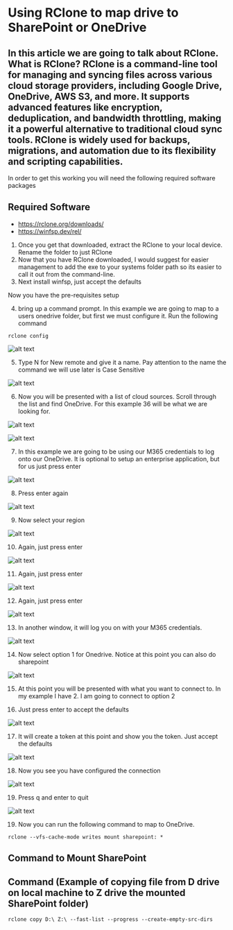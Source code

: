 # Using RClone to map drive to SharePoint or OneDrive

## In this article we are going to talk about RClone. What is RClone? RClone is a command-line tool for managing and syncing files across various cloud storage providers, including Google Drive, OneDrive, AWS S3, and more. It supports advanced features like encryption, deduplication, and bandwidth throttling, making it a powerful alternative to traditional cloud sync tools. RClone is widely used for backups, migrations, and automation due to its flexibility and scripting capabilities.

In order to get this working you will need the following required software packages

## Required Software

- https://rclone.org/downloads/
- https://winfsp.dev/rel/

1. Once you get that downloaded, extract the RClone to your local device. Rename the folder to just RClone
2. Now that you have RClone downloaded, I would suggest for easier management to add the exe to your systems folder path so its easier to call it out from the command-line.
3. Next install winfsp, just accept the defaults

Now you have the pre-requisites setup

4. bring up a command prompt. In this example we are going to map to a users onedrive folder, but first we must configure it. Run the following command

```
rclone config
```

![alt text](Pictures/1.png)

5. Type N for New remote and give it a name. Pay attention to the name the command we will use later is Case Sensitive

![alt text](Pictures/2.png)

6. Now you will be presented with a list of cloud sources. Scroll through the list and find OneDrive. For this example 36 will be what we are looking for. 

![alt text](Pictures/3.png)

![alt text](Pictures/4.png)

7. In this example we are going to be using our M365 credentials to log onto our OneDrive. It is optional to setup an enterprise application, but for us just press enter

![alt text](Pictures/5.png)

8. Press enter again

![alt text](Pictures/6.png)

9. Now select your region

![alt text](Pictures/7.png)

10. Again, just press enter

![alt text](Pictures/8.png)

11. Again, just press enter

![alt text](Pictures/9.png)

12. Again, just press enter

![alt text](Pictures/10.png)

13. In another window, it will log you on with your M365 credentials. 

![alt text](Pictures/11.png)

14. Now select option 1 for Onedrive. Notice at this point you can also do sharepoint

![alt text](Pictures/12.png) 

15. At this point you will be presented with what you want to connect to. In my example I have 2. I am going to connect to option 2



16. Just press enter to accept the defaults

![alt text](Pictures/14.png)

17. It will create a token at this point and show you the token. Just accept the defaults

![alt text](Pictures/15.png)

18. Now you see you have configured the connection

![alt text](Pictures/16.png)

19. Press q and enter to quit

![alt text](Pictures/17.png)

19. Now you can run the following command to map to OneDrive. 

```
rclone --vfs-cache-mode writes mount sharepoint: *
```





## Command to Mount SharePoint 



## Command (Example of copying file from D drive on local machine to Z drive the mounted SharePoint folder)

```
rclone copy D:\ Z:\ --fast-list --progress --create-empty-src-dirs
```


